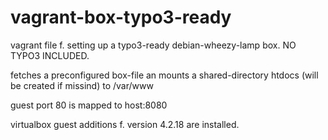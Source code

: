 vagrant-box-typo3-ready
=======================

vagrant file f. setting up a typo3-ready debian-wheezy-lamp box. NO TYPO3 INCLUDED. 

fetches a preconfigured box-file an mounts a shared-directory htdocs (will be created if missind) to /var/www

guest port 80 is mapped to host:8080

virtualbox guest additions f. version 4.2.18 are installed.

